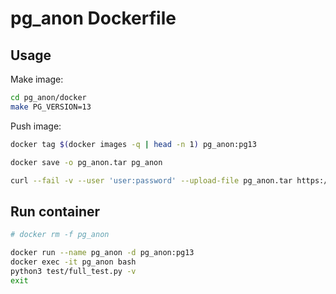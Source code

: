 # pg_anon Dockerfile

## Usage

Make image:

```bash
cd pg_anon/docker
make PG_VERSION=13
```

Push image:

```bash
docker tag $(docker images -q | head -n 1) pg_anon:pg13

docker save -o pg_anon.tar pg_anon

curl --fail -v --user 'user:password' --upload-file pg_anon.tar https://nexus.tantorlabs.ru/repository/tantorlabs-raw/
```

## Run container

```bash
# docker rm -f pg_anon

docker run --name pg_anon -d pg_anon:pg13
docker exec -it pg_anon bash
python3 test/full_test.py -v
exit

```